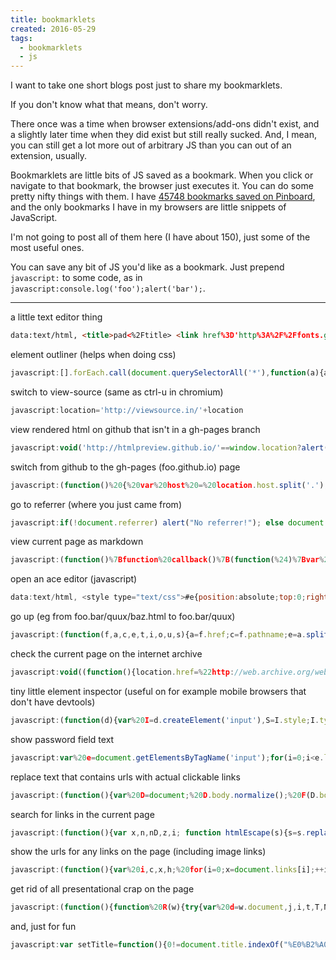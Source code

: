 ```yaml
---
title: bookmarklets
created: 2016-05-29
tags:
  - bookmarklets
  - js
---
```


I want to take one short blogs post just to share my bookmarklets.

If you don't know what that means, don't worry.

There once was a time when browser extensions/add-ons didn't exist, and a
slightly later time when they did exist but still really sucked. And, I mean,
you can still get a lot more out of arbitrary JS than you can out of an
extension, usually.

Bookmarklets are little bits of JS saved as a bookmark. When you click or
navigate to that bookmark, the browser just executes it. You can do some pretty
nifty things with them. I have [45748 bookmarks saved on Pinboard](https://pinboard.in/u:zacanger),
and the only bookmarks I have in my browsers are little snippets of JavaScript.

I'm not going to post all of them here (I have about 150), just some of the most
useful ones.

You can save any bit of JS you'd like as a bookmark. Just prepend `javascript:`
to some code, as in `javascript:console.log('foo');alert('bar');`.

--------

a little text editor thing

```html
data:text/html, <title>pad<%2Ftitle> <link href%3D'http%3A%2F%2Ffonts.googleapis.com%2Fcss%3Ffamily%3DSource%2BCode%2BPro%3A400%2C700' rel%3D'stylesheet' type%3D'text%2Fcss'> <body contenteditable style%3D" background-color%3A %2335322f%3B color%3A %23cbc5c1%3B font-family%3A 'Source Code Pro'%2C monospace%3B font-size%3A 1.5em%3B line-height%3A 1.5%3B max-width%3A 28em%3B margin%3A 0 auto%3B padding%3A 4em 1.3em%3B -webkit-font-smoothing%3A antialiased%3B " spellcheck%3D"false"> <h1 style%3D"line-height%3A 1.2%3B">pad<%2Fh1> <p>write stuff here<br %2F>do it
```

element outliner (helps when doing css)

```javascript
javascript:[].forEach.call(document.querySelectorAll('*'),function(a){a.style.outline='1px solid #'+(~~(Math.random()*(1<<24))).toString(16)})
```

switch to view-source (same as ctrl-u in chromium)

```javascript
javascript:location='http://viewsource.in/'+location
```

view rendered html on github that isn't in a gh-pages branch

```javascript
javascript:void('http://htmlpreview.github.io/'==window.location?alert('Drag me to your bookmarks bar!'):window.location='http://htmlpreview.github.io/?'+window.location)
```

switch from github to the gh-pages (foo.github.io) page

```javascript
javascript:(function()%20{%20var%20host%20=%20location.host.split('.');%20var%20path%20=%20location.pathname.slice(1).split('/');%20window.location%20=%20host[2]%20===%20'io'%20?%20'https://github.com/'%20+%20host[0]%20+%20'/'%20+%20path[0]%20:%20'http://'%20+%20path[0]%20+%20'.github.io/'%20+%20path[1];%20})();
```

go to referrer (where you just came from)

```javascript
javascript:if(!document.referrer) alert("No referrer!"); else document.location = document.referrer; void 0
```

view current page as markdown

```javascript
javascript:(function()%7Bfunction%20callback()%7B(function(%24)%7Bvar%20jQuery%3D%24%3B%24('link%5Brel%3Dstylesheet%5D').add('style').remove()%3B%24('%5Bstyle%5D').attr('style'%2C%20'')%3B%24('head').append('%3Clink%20rel%3D%22stylesheet%22%20href%3D%22http%3A%2F%2Fmrcoles.com%2Fmedia%2Ftest%2Fmarkdown-css%2Fmarkdown.css%22%20type%3D%22text%2Fcss%22%20%2F%3E')%3B%24('body').addClass('markdown').css(%7Bwidth%3A%20'600px'%2C%20margin%3A%20'2em%20auto'%2C%20'word-wrap'%3A%20'break-word'%7D)%3B%24('a%20img').css(%7B'max-height'%3A%20'1em'%2C%20'max-width'%3A%20'1em'%7D)%7D)(jQuery.noConflict(true))%7Dvar%20s%3Ddocument.createElement(%22script%22)%3Bs.src%3D%22https%3A%2F%2Fajax.googleapis.com%2Fajax%2Flibs%2Fjquery%2F1.7.1%2Fjquery.min.js%22%3Bif(s.addEventListener)%7Bs.addEventListener(%22load%22%2Ccallback%2Cfalse)%7Delse%20if(s.readyState)%7Bs.onreadystatechange%3Dcallback%7Ddocument.body.appendChild(s)%3B%7D)()
```

open an ace editor (javascript)

```javascript
data:text/html, <style type="text/css">#e{position:absolute;top:0;right:0;bottom:0;left:0;}</style><div id="e"></div><script src="http://ace.c9.io/build/src-noconflict/ace.js" type="text/javascript" charset="utf-8"></script><script src="http://ace.c9.io/build/src-noconflict/ext-language_tools.js" type="text/javascript" charset="utf-8"></script><script>var e=ace.edit("e");e.setTheme("ace/theme/monokai");e.setOptions({enableBasicAutocompletion:true});e.getSession().setMode("ace/mode/javascript");addEventListener("keydown",function(evt){if(evt.ctrlKey && evt.keyCode==13) eval(e.getSession().getValue());});var link=document.createElement("link");link.type="image/x-icon";link.rel="shortcut icon";link.href="https://raw.githubusercontent.com/diegocard/diegocard.github.io/master/images/icon.png";document.getElementsByTagName("head")[0].appendChild(link);</script>
```

go up (eg from foo.bar/quux/baz.html to foo.bar/quux)

```javascript
javascript:(function(f,a,c,e,t,i,o,u,s){a=f.href;c=f.pathname;e=a.split('#')[0];t=e.split('?')[0];i=f.host.split('.');o=i.length==2?'www.':'';u=i.slice(o==''&&isNaN((i.slice(-1)+'').split(':')[0])?1:0).join('.');s=e!=a?e:t!=a?t:c.substring(0,c.substring(0,c.length-1).lastIndexOf('/')+1);f.href=s?s:f.protocol+'//'+o+u})(top.location)
```

check the current page on the internet archive

```javascript
javascript:void((function(){location.href=%22http://web.archive.org/web/*/%22+location.href;})())
```

tiny little element inspector (useful on for example mobile browsers that don't
have devtools)

```javascript
javascript:(function(d){var%20I=d.createElement('input'),S=I.style;I.type='text';S.width='256px';S.padding='2px';S.border='4px%20solid%20#fff';S.borderRadius='8px';S.boxShadow='1px%201px%203px%201px%20rgba(0,0,0,0.7)';S.background='#000';S.color='#fff';S.fontSize='13px';S.textShadow='none';S.position='fixed';S.top=S.right='3px';S.zIndex='999999';d.body.appendChild(I);window.addEventListener('mousemove',function(e){var%20E=d.elementFromPoint(e.x,e.y);var%20A=[];A[0]=E.tagName;if(E.id){A[1]='#'+E.id;}if(E.className){A[2]='.'+E.className.split('%20').join('.');}I.value=A.join('');},true)})(document);
```

show password field text

```javascript
javascript:var%20e=document.getElementsByTagName('input');for(i=0;i<e.length;i++){if(e[i].type=='password'){e[i].type='text';}}void(0);
```

replace text that contains urls with actual clickable links

```javascript
javascript:(function(){var%20D=document;%20D.body.normalize();%20F(D.body);%20function%20F(n){var%20u,A,M,R,c,x;%20if(n.nodeType==3){%20u=n.data.search(/https?\:\/\/[^\s]*[^.,;'%22>\s\)\]]/);%20if(u>=0)%20{%20M=n.splitText(u);%20R=M.splitText(RegExp.lastMatch.length);%20A=document.createElement(%22A%22);%20A.href=M.data;%20A.appendChild(M);%20R.parentNode.insertBefore(A,R);%20}%20}else%20if(n.tagName!=%22STYLE%22%20&&%20n.tagName!=%22SCRIPT%22%20&&%20n.tagName!=%22A%22)for(c=0;x=n.childNodes[c];++c)F(x);%20}%20})();
```

search for links in the current page

```javascript
javascript:(function(){var x,n,nD,z,i; function htmlEscape(s){s=s.replace(/&/g,'&amp;');s=s.replace(/>/g,'&gt;');s=s.replace(/</g,'&lt;');return s;} function attrQuoteEscape(s){s=s.replace(/&/g,'&amp;'); s=s.replace(/"/g, '&quot;');return s;} x=prompt("show links with this word/phrase in link text or target url (leave blank to list all links):", ""); n=0; if(x!=null) { x=x.toLowerCase(); nD = window.open().document; nD.writeln('<html><head><title>Links containing "'+htmlEscape(x)+'"</title><base target="_blank"></head><body>'); nD.writeln('Links on <a href="'+attrQuoteEscape(location.href)+'">'+htmlEscape(location.href)+'</a><br> with link text or target url containing &quot;' + htmlEscape(x) + '&quot;<br><hr>'); z = document.links; for (i = 0; i < z.length; ++i) { if ((z[i].innerHTML && z[i].innerHTML.toLowerCase().indexOf(x) != -1) || z[i].href.toLowerCase().indexOf(x) != -1 ) { nD.writeln(++n + '. <a href="' + attrQuoteEscape(z[i].href) + '">' + (z[i].innerHTML || htmlEscape(z[i].href)) + '</a><br>'); } } nD.writeln('<hr></body></html>'); nD.close(); } })();
```

show the urls for any links on the page (including image links)

```javascript
javascript:(function(){var%20i,c,x,h;%20for(i=0;x=document.links[i];++i)%20{%20h=x.href;%20x.title+=%22%20%22%20+%20x.innerHTML;%20while(c=x.firstChild)x.removeChild(c);%20x.appendChild(document.createTextNode(h));%20}%20})()
```

get rid of all presentational crap on the page

```javascript
javascript:(function(){function%20R(w){try{var%20d=w.document,j,i,t,T,N,b,r=1,C;for(j=0;t=[%22object%22,%22embed%22,%22applet%22,%22iframe%22][j];++j){T=d.getElementsByTagName(t);for(i=T.length-1;(i+1)&&(N=T[i]);--i)if(j!=3||!R((C=N.contentWindow)?C:N.contentDocument.defaultView)){b=d.createElement(%22div%22);b.style.width=N.width;%20b.style.height=N.height;b.innerHTML=%22<del>%22+(j==3?%22third-party%20%22+t:t)+%22</del>%22;N.parentNode.replaceChild(b,N);}}}catch(E){r=0}return%20r}R(self);var%20i,x;for(i=0;x=frames[i];++i)R(x)})();%20javascript:(function(){var%20newSS,%20styles='*%20{%20background:%20white%20!%20important;%20color:%20black%20!important%20}%20:link,%20:link%20*%20{%20color:%20#0000EE%20!important%20}%20:visited,%20:visited%20*%20{%20color:%20#551A8B%20!important%20}';%20if(document.createStyleSheet)%20{%20document.createStyleSheet(%22javascript:'%22+styles+%22'%22);%20}%20else%20{%20newSS=document.createElement('link');%20newSS.rel='stylesheet';%20newSS.href='data:text/css,'+escape(styles);%20document.getElementsByTagName(%22head%22)[0].appendChild(newSS);%20}%20})();%20javascript:(function(){var%20d=document;%20function%20K(N,w)%20{%20var%20nn%20=%20d.createElement(w),%20C%20=%20N.childNodes,%20i;%20for(i=C.length-1;i>=0;--i)%20nn.insertBefore(C[i],nn.childNodes[0]);%20N.parentNode.replaceChild(nn,N);%20}%20function%20Z(t,w)%20{%20var%20T%20=%20document.getElementsByTagName(t),%20j;%20for%20(j=T.length-1;j>=0;--j)%20K(T[j],w);%20}%20Z(%22blink%22,%20%22span%22);%20Z(%22marquee%22,%20%22div%22);%20})();%20javascript:(function(){var%20H=[%22mouseover%22,%22mouseout%22,%22unload%22,%22resize%22],o=window.opera;%20if(document.addEventListener/*MOZ*/&&!o)%20for(j%20in%20H)document.addEventListener(H[j],function(e){e.stopPropagation();},true);%20else%20if(window.captureEvents/*NS4*/&&!o)%20{%20document.captureEvents(-1/*ALL*/);for(j%20in%20H)window[%22on%22+H[j]]=null;}%20else/*IE*/%20{function%20R(N){var%20i,x;for(j%20in%20H)if(N[%22on%22+H[j]]/*NOT%20TEXTNODE*/)N[%22on%22+H[j]]=null;for(i=0;x=N.childNodes[i];++i)R(x);}R(document);}})();%20javascript:(function()%20{%20var%20c,%20tID,%20iID;%20tID%20=%20setTimeout(function(){},%200);%20for%20(c=1;%20c<1000%20&&%20c<=tID;%20++c)%20clearTimeout(tID%20-%20c);%20iID%20=%20setInterval(function(){},1000);%20for%20(c=0;%20c<1000%20&&%20c<=iID;%20++c)%20clearInterval(iID%20-%20c);%20})();
```

and, just for fun

```javascript
javascript:var setTitle=function(){0!=document.title.indexOf("%E0%B2%A0_%E0%B2%A0")&&(document.title="%E0%B2%A0_%E0%B2%A0 "+document.title)};window.addEventListener("load",function(){titleChange=function(){console.log("changed"),setTimeout(function(){setTitle()},20)};var e=document.getElementsByTagName("title")[0];e.addEventListener("DOMSubtreeModified",titleChange,!1),setTitle()},!1),setTitle();
```

